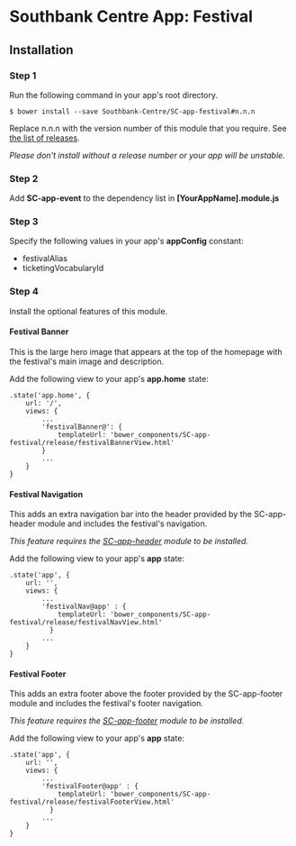 # Southbank Centre App: Festival

## Installation

### Step 1
Run the following command in your app's root directory.

    $ bower install --save Southbank-Centre/SC-app-festival#n.n.n

Replace n.n.n with the version number of this module that you require. See [the list of releases](https://github.com/Southbank-Centre/SC-app-festival/releases).

*Please don't install without a release number or your app will be unstable.*

### Step 2

Add **SC-app-event** to the dependency list in **[YourAppName].module.js**

### Step 3
Specify the following values in your app's **appConfig** constant:

- festivalAlias
- ticketingVocabularyId

### Step 4

Install the optional features of this module.

#### Festival Banner

This is the large hero image that appears at the top of the homepage with the festival's main image and description.

Add the following view to your app's **app.home** state:

	.state('app.home', {
        url: '/',
        views: {
            ...
            'festivalBanner@': {
                templateUrl: 'bower_components/SC-app-festival/release/festivalBannerView.html'
            }
            ...
        }
    }
    
#### Festival Navigation

This adds an extra navigation bar into the header provided by the SC-app-header module and includes the festival's navigation.

*This feature requires the [SC-app-header](https://github.com/Southbank-Centre/SC-app-header) module to be installed.*

Add the following view to your app's **app** state:

    .state('app', {
        url: '',
        views: {
            ...
            'festivalNav@app' : {
                templateUrl: 'bower_components/SC-app-festival/release/festivalNavView.html'
              }
            ...
        }
    }
    
#### Festival Footer

This adds an extra footer above the footer provided by the SC-app-footer module and includes the festival's footer navigation.

*This feature requires the [SC-app-footer](https://github.com/Southbank-Centre/SC-app-footer) module to be installed.*

Add the following view to your app's **app** state:

    .state('app', {
        url: '',
        views: {
            ...
            'festivalFooter@app' : {
                templateUrl: 'bower_components/SC-app-festival/release/festivalFooterView.html'
              }
            ...
        }
    }